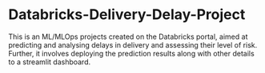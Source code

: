 # Databricks-Delivery-Delay-Project
This is an ML/MLOps projects created on the Databricks portal, aimed at predicting and analysing delays in delivery and assessing their level of risk. Further, it involves deploying the prediction results along with other details to a streamlit dashboard.
